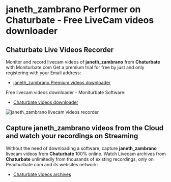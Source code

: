 # janeth_zambrano Performer on Chaturbate - Free LiveCam videos downloader

## Chaturbate Live Videos Recorder

Monitor and record livecam videos of **janeth_zambrano** from **Chaturbate** with Moniturbate.com
Get a premium trial for free by just and only registering with your Email address:
* [janeth_zambrano Premium videos downloader](https://moniturbate.com/request-demo-licence-key.html)

Free livecam videos downloader - Moniturbate Software:
* [Chaturbate videos downloader](https://moniturbate.com/moniturbate-download-software.html)

![janeth_zambrano livecam videos recorder](https://peachurnet.com/templates/moniturbate-software.png)


## Capture janeth_zambrano videos from the Cloud and watch your recordings on Streaming

Without the need of downloading a software, capture **janeth_zambrano** livecam videos from **Chaturbate** 100% online.
Watch Livecam archives from **Chaturbate** unlimitedly from thousands of existing recordings, only on Peachurbate.com and its websites network:
* [Chaturbate videos archives](https://peachurnet.com/)